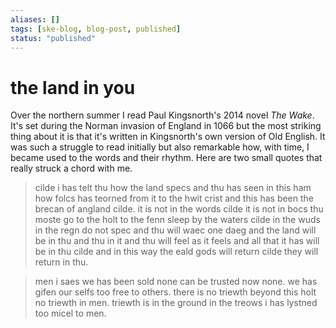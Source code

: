 ```yaml
---
aliases: []
tags: [ske-blog, blog-post, published]
status: "published"
---
```


# the land in you

Over the northern summer I read Paul Kingsnorth's 2014 novel _The Wake_. It's set during the Norman invasion of England in 1066 but the most striking thing about it is that it's written in Kingsnorth's own version of Old English. It was such a struggle to read initially but also remarkable how, with time, I became used to the words and their rhythm. Here are two small quotes that really struck a chord with me. 

> cilde i has telt thu how the land specs and thu has seen in this ham how folcs has teorned from it to the hwit crist and this has been the brecan of angland cilde. it is not in the words cilde it is not in bocs thu moste go to the holt to the fenn sleep by the waters cilde in the wuds in the regn do not spec and thu will waec one daeg and the land will be in thu and thu in it and thu will feel as it feels and all that it has will be in thu cilde and in this way the eald gods will return cilde they will return in thu.

> men i saes we has been sold none can be trusted now none. we has gifen our selfs too free to others. there is no triewth beyond this holt no triewth in men. triewth is in the ground in the treows i has lystned too micel to men. 